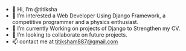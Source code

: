 - 👋 Hi, I’m @titiksha
- 👀 I’m interested a Web Developer Using Django Framework, a competitive programmer and a physics enthusiast.
- 🌱 I’m currently Working on projects of Django to Strengthen my CV.
- 💞️ I’m looking to collaborate on future projects.
- 📫 contact me at titiksham887@gmail.com

<!---
titiksha-bot/titiksha-bot is a ✨ special ✨ repository because its `README.md` (this file) appears on your GitHub profile.
You can click the Preview link to take a look at your changes.
--->
